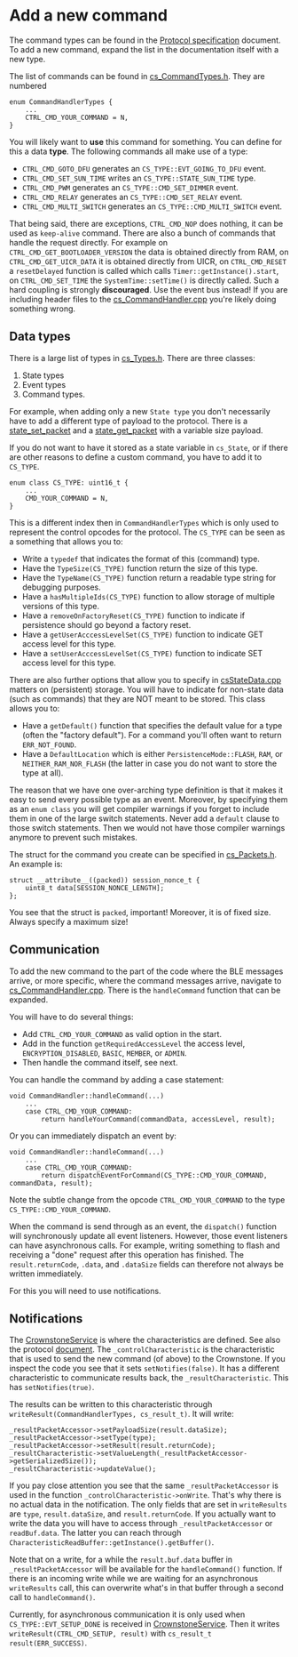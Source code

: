 # Add a new command

The command types can be found in the [Protocol specification](/docs/PROTOCOL.md#command_types) document. To add a new 
command, expand the list in the documentation itself with a new type.

The list of commands can be found in [cs_CommandTypes.h](/source/include/protocol/cs_CommandTypes.h). They are numbered

```
enum CommandHandlerTypes {
	...
	CTRL_CMD_YOUR_COMMAND = N,
}
```

You will likely want to **use** this command for something. You can define for this a data **type**. 
The following commands all make use of a type:

* `CTRL_CMD_GOTO_DFU` generates an `CS_TYPE::EVT_GOING_TO_DFU` event.
* `CTRL_CMD_SET_SUN_TIME` writes an `CS_TYPE::STATE_SUN_TIME` type.
* `CTRL_CMD_PWM` generates an `CS_TYPE::CMD_SET_DIMMER` event.
* `CTRL_CMD_RELAY` generates an `CS_TYPE::CMD_SET_RELAY` event.
* `CTRL_CMD_MULTI_SWITCH` generates an `CS_TYPE::CMD_MULTI_SWITCH` event.

That being said, there are exceptions, `CTRL_CMD_NOP` does nothing, it can be used as `keep-alive` command. There are
also a bunch of commands that handle the request directly. For example on `CTRL_CMD_GET_BOOTLOADER_VERSION` 
the data is obtained directly from RAM, on `CTRL_CMD_GET_UICR_DATA` it is obtained directly from UICR, on 
`CTRL_CMD_RESET` a `resetDelayed` function is called which calls `Timer::getInstance().start`, on
`CTRL_CMD_SET_TIME` the `SystemTime::setTime()` is directly called. Such a hard coupling is strongly 
**discouraged**. Use the event bus instead! If you are including header files to the 
[cs_CommandHandler.cpp](/source/src/processing/cs_CommandHandler.cpp) you're likely doing something wrong.

## Data types

There is a large list of types in [cs_Types.h](/source/include/common/cs_Types.h). There are three classes:

1. State types
2. Event types
3. Command types.

For example, when adding only a new `State type` you don't necessarily have to add a different type of payload to the 
protocol. There is a 
[state_set_packet](/docs/PROTOCOL.md#state_set_packet) and a 
[state_get_packet](/docs/PROTOCOL.md#state_get_packet) with a variable size payload.

If you do not want to have it stored as a state variable in `cs_State`, or if there are other reasons to define a 
custom command, you have to add it to `CS_TYPE`. 

```
enum class CS_TYPE: uint16_t {
	...
	CMD_YOUR_COMMAND = N,
}
```

This is a different index then in `CommandHandlerTypes` which is only used to represent the control opcodes for the 
protocol. The `CS_TYPE` can be seen as a something that allows you to:

* Write a `typedef` that indicates the format of this (command) type.
* Have the `TypeSize(CS_TYPE)` function return the size of this type.
* Have the `TypeName(CS_TYPE)` function return a readable type string for debugging purposes.
* Have a `hasMultipleIds(CS_TYPE)` function to allow storage of multiple versions of this type.
* Have a `removeOnFactoryReset(CS_TYPE)` function to indicate if persistence should go beyond a factory reset.
* Have a `getUserAcccessLevelSet(CS_TYPE)` function to indicate GET access level for this type.
* Have a `setUserAcccessLevelSet(CS_TYPE)` function to indicate SET access level for this type.

There are also further options that allow you to specify in [csStateData.cpp](/source/src/storage/cs_StateData.cpp)
matters on (persistent) storage. You will have to indicate for non-state data (such as commands) that they are NOT
meant to be stored. This class allows you to:

* Have a `getDefault()` function that specifies the default value for a type (often the "factory default"). For a
command you'll often want to return `ERR_NOT_FOUND`.
* Have a `DefaultLocation` which is either `PersistenceMode::FLASH`, `RAM`, or `NEITHER_RAM_NOR_FLASH` (the latter in
case you do not want to store the type at all).

The reason that we have one over-arching type definition is that it makes it easy to send every possible type as an
event. Moreover, by specifying them as an `enum class` you will get compiler warnings if you forget to include them
in one of the large switch statements. Never add a `default` clause to those switch statements. Then we would not have
those compiler warnings anymore to prevent such mistakes.

The struct for the command you create can be specified in [cs_Packets.h](/source/include/protocol/cs_Packets.h). An
example is:

```
struct __attribute__((packed)) session_nonce_t {
	uint8_t data[SESSION_NONCE_LENGTH];
};
```

You see that the struct is `packed`, important! Moreover, it is of fixed size. Always specify a maximum size!

## Communication

To add the new command to the part of the code where the BLE messages arrive, or more specific, where the command
messages arrive, navigate to [cs_CommandHandler.cpp](/source/src/processing/cs_CommandHandler.cpp). There is the
`handleCommand` function that can be expanded.

You will have to do several things:

* Add `CTRL_CMD_YOUR_COMMAND` as valid option in the start.
* Add in the function `getRequiredAccessLevel` the access level, `ENCRYPTION_DISABLED`, `BASIC`, `MEMBER`, or `ADMIN`.
* Then handle the command itself, see next.

You can handle the command by adding a case statement:

```
void CommandHandler::handleCommand(...)
	...
	case CTRL_CMD_YOUR_COMMAND:
		return handleYourCommand(commandData, accessLevel, result);
```

Or you can immediately dispatch an event by:

```
void CommandHandler::handleCommand(...)
	...
	case CTRL_CMD_YOUR_COMMAND:
		return dispatchEventForCommand(CS_TYPE::CMD_YOUR_COMMAND, commandData, result);
```

Note the subtle change from the opcode `CTRL_CMD_YOUR_COMMAND` to the type `CS_TYPE::CMD_YOUR_COMMAND`.

When the command is send through as an event, the `dispatch()` function will synchronously update all event listeners.
However, those event listeners can have asynchronous calls. For example, writing something to flash and receiving a
"done" request after this operation has finished. The `result.returnCode`, `.data`, and `.dataSize` fields can 
therefore not always be written immediately.

For this you will need to use notifications.

## Notifications

The [CrownstoneService](/source/src/services/cs_CrownstoneService.cpp) is where the characteristics are defined. See
also the protocol [document](/docs/PROTOCOL.md#crownstone-service). The `_controlCharacteristic` is the characteristic that 
is used to send the new command (of above) to the Crownstone. If you inspect the code you see that it sets `setNotifies(false)`. It has a different
characteristic to communicate results back, the `_resultCharacteristic`. This has `setNotifies(true)`.

The results can be written to this characteristic through `writeResult(CommandHandlerTypes, cs_result_t)`. It will
write:

```
_resultPacketAccessor->setPayloadSize(result.dataSize);
_resultPacketAccessor->setType(type);
_resultPacketAccessor->setResult(result.returnCode);
_resultCharacteristic->setValueLength(_resultPacketAccessor->getSerializedSize());
_resultCharacteristic->updateValue();
```

If you pay close attention you see that the same `_resultPacketAccessor` is used in the function
`_controlCharacteristic->onWrite`. That's why there is no actual data in the notification. The only fields that
are set in `writeResults` are `type`, `result.dataSize`, and `result.returnCode`. If you actually want to write
the data you will have to access through `_resultPacketAccessor` or `readBuf.data`. The latter you can reach through
`CharacteristicReadBuffer::getInstance().getBuffer()`.

Note that on a write, for a while the `result.buf.data` buffer in `_resultPacketAccessor` will be available for the 
`handleCommand()` function. If there is an incoming write while we are waiting for an asynchronous `writeResults`
call, this can overwrite what's in that buffer through a second call to `handleCommand()`.

Currently, for asynchronous communication it is only used when `CS_TYPE::EVT_SETUP_DONE` is received in 
[CrownstoneService](/source/src/services/cs_CrownstoneService.cpp). Then it writes
`writeResult(CTRL_CMD_SETUP, result)` with `cs_result_t result(ERR_SUCCESS)`.
